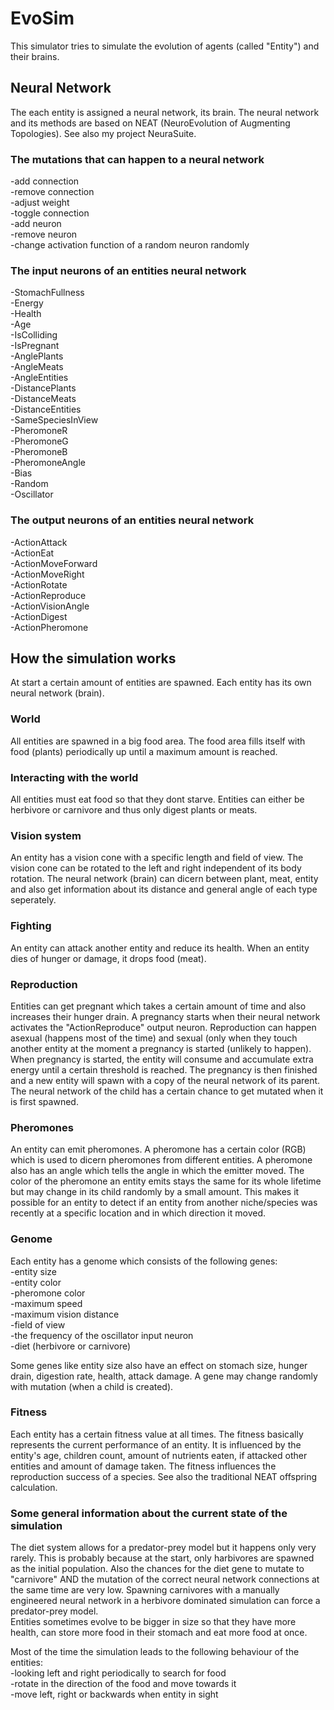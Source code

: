 # EvoSim
 
This simulator tries to simulate the evolution of agents (called "Entity") and their brains. 

## Neural Network
The each entity is assigned a neural network, its brain. The neural network and its methods are based on NEAT (NeuroEvolution of Augmenting Topologies). See also my project NeuraSuite. 

### The mutations that can happen to a neural network
-add connection  
-remove connection  
-adjust weight  
-toggle connection  
-add neuron  
-remove neuron  
-change activation function of a random neuron randomly  

### The input neurons of an entities neural network
-StomachFullness  
-Energy  
-Health  
-Age  
-IsColliding  
-IsPregnant  
-AnglePlants  
-AngleMeats  
-AngleEntities  
-DistancePlants  
-DistanceMeats  
-DistanceEntities  
-SameSpeciesInView  
-PheromoneR  
-PheromoneG  
-PheromoneB  
-PheromoneAngle  
-Bias  
-Random  
-Oscillator  

### The output neurons of an entities neural network
-ActionAttack  
-ActionEat  
-ActionMoveForward  
-ActionMoveRight  
-ActionRotate  
-ActionReproduce  
-ActionVisionAngle  
-ActionDigest  
-ActionPheromone  

## How the simulation works
At start a certain amount of entities are spawned. Each entity has its own neural network (brain). 

### World
All entities are spawned in a big food area. The food area fills itself with food (plants) periodically up until a maximum amount is reached. 

### Interacting with the world
All entities must eat food so that they dont starve. Entities can either be herbivore or carnivore and thus only digest plants or meats. 

### Vision system
An entity has a vision cone with a specific length and field of view. The vision cone can be rotated to the left and right independent of its body rotation. The neural network (brain) can dicern between plant, meat, entity and also get information about its distance and general angle of each type seperately.

### Fighting
An entity can attack another entity and reduce its health. When an entity dies of hunger or damage, it drops food (meat). 

### Reproduction
Entities can get pregnant which takes a certain amount of time and also increases their hunger drain. A pregnancy starts when their neural network activates the "ActionReproduce" output neuron. Reproduction can happen asexual (happens most of the time) and sexual (only when they touch another entity at the moment a pregnancy is started (unlikely to happen). When pregnancy is started, the entity will consume and accumulate extra energy until a certain threshold is reached. The pregnancy is then finished and a new entity will spawn with a copy of the neural network of its parent. The neural network of the child has a certain chance to get mutated when it is first spawned.

### Pheromones
An entity can emit pheromones. A pheromone has a certain color (RGB) which is used to dicern pheromones from different entities. A pheromone also has an angle which tells the angle in which the emitter moved. The color of the pheromone an entity emits stays the same for its whole lifetime but may change in its child randomly by a small amount. This makes it possible for an entity to detect if an entity from another niche/species was recently at a specific location and in which direction it moved.

### Genome
Each entity has a genome which consists of the following genes:  
-entity size  
-entity color  
-pheromone color  
-maximum speed  
-maximum vision distance  
-field of view  
-the frequency of the oscillator input neuron  
-diet (herbivore or carnivore)

Some genes like entity size also have an effect on stomach size, hunger drain, digestion rate, health, attack damage. A gene may change randomly with mutation (when a child is created).

### Fitness
Each entity has a certain fitness value at all times. The fitness basically represents the current performance of an entity. It is influenced by the entity's age, children count, amount of nutrients eaten, if attacked other entities and amount of damage taken. The fitness influences the reproduction success of a species. See also the traditional NEAT offspring calculation.

### Some general information about the current state of the simulation
The diet system allows for a predator-prey model but it happens only very rarely. This is probably because at the start, only harbivores are spawned as the initial population. Also the chances for the diet gene to mutate to "carnivore" AND the mutation of the correct neural network connections at the same time are very low. Spawning carnivores with a manually engineered neural network in a herbivore dominated simulation can force a predator-prey model.  
Entities sometimes evolve to be bigger in size so that they have more health, can store more food in their stomach and eat more food at once.

Most of the time the simulation leads to the following behaviour of the entities:  
-looking left and right periodically to search for food  
-rotate in the direction of the food and move towards it  
-move left, right or backwards when entity in sight  
